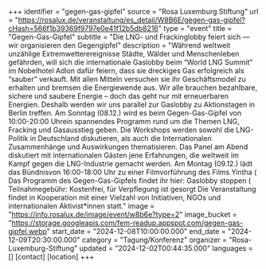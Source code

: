 +++
identifier = "gegen-gas-gipfel"
source = "Rosa Luxemburg Stiftung"
url = "https://rosalux.de/veranstaltung/es_detail/W8B6E/gegen-gas-gipfel?cHash=566f1b39369f9797e0e41f12b5db8216"
type = "event"
title = "Gegen-Gas-Gipfel"
subtitle = "Die LNG- und Frackinglobby feiert sich — wir organisieren den Gegengipfel"
description = "Während weltweit unzählige Extremwetterereignisse Städte, Wälder und Menschenleben gefährden, will sich die internationale Gaslobby beim “World LNG Summit” im Nobelhotel Adlon dafür feiern, dass sie dreckiges Gas erfolgreich als “sauber” verkauft. Mit allen Mitteln versuchen sie ihr Geschäftsmodel zu erhalten und bremsen die Energiewende aus. Wir alle brauchen bezahlbare, sichere und saubere Energie – doch das geht nur mit erneuerbaren Energien. Deshalb werden wir uns parallel zur Gaslobby zu Aktionstagen in Berlin treffen. 
Am Sonntag (08.12.) wird es beim Gegen-Gas-Gipfel von 10:00-20:00 Uhrein spannendes Programm rund um die Themen LNG, Fracking und Gasausstieg geben. Die Workshops werden sowohl die LNG-Politik in Deutschland diskutieren, als auch die Internationalen Zusammenhänge und Auswirkungen thematisieren. Das Panel am Abend diskutiert mit internationalen Gästen jene Erfahrungen, die weltweit im Kampf gegen die LNG-Industrie gemacht werden.
Am Montag (09.12.) lädt das Bündnisvon 16:00-18:00 Uhr zu einer Filmvorführung des Films Yintha (
Das Programm des Gegen-Gas-Gipfels findet ihr hier: Gaslobby stoppen (
Teilnahmegebühr: Kostenfrei, für Verpflegung ist gesorgt
Die Veranstaltung findet in Kooperation mit einer Vielzahl von Initiativen, NGOs und internationalen Aktivist*innen statt."
image = "https://info.rosalux.de/image/event/w8b6e?type=2"
image_bucket = "https://storage.googleapis.com/fem-readup.appspot.com/gegen-gas-gipfel.webp"
start_date = "2024-12-08T10:00:00.000"
end_date = "2024-12-09T20:30:00.000"
category = "Tagung/Konferenz"
organizer = "Rosa-Luxemburg-Stiftung"
updated = "2024-12-02T00:44:35.000"
languages = []
[contact]
[location]
+++